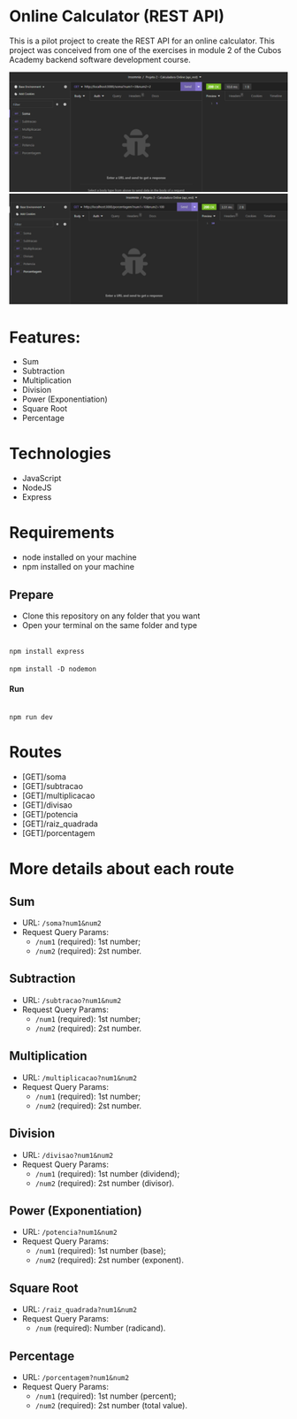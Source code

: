 # Online Calculator (REST API)

This is a pilot project to create the REST API for an online calculator. This project was conceived from one of the exercises in module 2 of the Cubos Academy backend software development course.

<img src="https://github.com/dosilva425/calculadora-online-api-rest/blob/main/prints/Screenshot%202023-10-15%20140617.png">
<img src="https://github.com/dosilva425/calculadora-online-api-rest/blob/main/prints/Screenshot%202023-10-15%20140702.png">

# Features:

- Sum
- Subtraction
- Multiplication
- Division
- Power (Exponentiation)
- Square Root
- Percentage

# Technologies

- JavaScript
- NodeJS
- Express

# Requirements

- node installed on your machine
- npm installed on your machine

## Prepare

- Clone this repository on any folder that you want
- Open your terminal on the same folder and type

```

npm install express

npm install -D nodemon

```

#### Run

```

npm run dev

```

# Routes

- [GET]/soma
- [GET]/subtracao
- [GET]/multiplicacao
- [GET]/divisao
- [GET]/potencia
- [GET]/raiz_quadrada
- [GET]/porcentagem

# More details about each route

## Sum

- URL: `/soma?num1&num2`
- Request Query Params:
  - `/num1` (required): 1st number;
  - `/num2` (required): 2st number.

## Subtraction

- URL: `/subtracao?num1&num2`
- Request Query Params:
  - `/num1` (required): 1st number;
  - `/num2` (required): 2st number.
 
## Multiplication

- URL: `/multiplicacao?num1&num2`
- Request Query Params:
  - `/num1` (required): 1st number;
  - `/num2` (required): 2st number.
 
## Division

- URL: `/divisao?num1&num2`
- Request Query Params:
  - `/num1` (required): 1st number (dividend);
  - `/num2` (required): 2st number (divisor).

## Power (Exponentiation)

- URL: `/potencia?num1&num2`
- Request Query Params:
  - `/num1` (required): 1st number (base);
  - `/num2` (required): 2st number (exponent).
  
## Square Root

- URL: `/raiz_quadrada?num1&num2`
- Request Query Params:
  - `/num` (required): Number (radicand).
  
## Percentage
- URL: `/porcentagem?num1&num2`
- Request Query Params:
  - `/num1` (required): 1st number (percent);
  - `/num2` (required): 2st number (total value).
